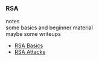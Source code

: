 ### RSA
notes  
some basics and beginner material  
maybe some writeups  
- [RSA Basics](RSA_Basics.md)
- [RSA Attacks](RSA_Attacks.md)
